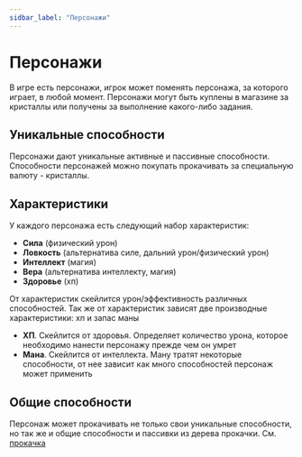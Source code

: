 ```yaml
---
sidbar_label: "Персонажи"
---
```


# Персонажи

В игре есть персонажи, игрок может поменять персонажа, за которого играет, в любой момент.
Персонажи могут быть куплены в магазине за кристаллы или получены за выполнение какого-либо задания. 

## Уникальные способности 

Персонажи дают уникальные активные и пассивные способности.
Способности персонажей можно покупать прокачивать за специальную валюту - кристаллы.

## Характеристики

У каждого персонажа есть следующий набор характеристик:

- **Сила** (физический урон)
- **Ловкость** (альтернатива силе, дальний урон/физический урон)
- **Интеллект** (магия)
- **Вера** (альтернатива интеллекту, магия)
- **Здоровье** (хп)

От характеристик скейлится урон/эффективность различных способностей. 
Так же от характеристик зависят две производные характеристики: хп и запас маны

- **ХП**. Скейлится от здоровья. Определяет количество урона, которое необходимо нанести персонажу прежде чем он умрет
- **Мана**. Скейлится от интеллекта. Ману тратят некоторые способности, от нее зависит как много способностей 
персонаж может применить

## Общие способности

Персонаж может прокачивать не только свои уникальные способности, но так же и общие способности и пассивки
из дерева прокачки. См. [прокачка](/mechanics/evolution)